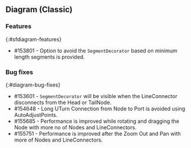 ## Diagram (Classic)

### Features
{:#sfdiagram-features}

* \#153801 - Option to avoid the `SegmentDecorator` based on minimum length segments is provided. 

### Bug fixes
{:#diagram-bug-fixes}

* \#153601 - `SegmentDecorator` will be visible when the LineConnector disconnects from the Head or TailNode.
* \#154648 - Long UTurn Connection from Node to Port is avoided using AutoAdjustPoints.
* \#155685 - Performance is improved while rotating and dragging the Node with more no of Nodes and LineConnectors.
* \#155751 - Performance is improved after the Zoom Out and Pan with more of Nodes and LineConnectors.